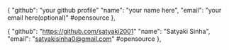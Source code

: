 {
    "github": "your github profile" 
    "name": "your name here",
    "email": "your email here(optional)"
    #opensource
    },
    
   { 
    "github": "https://github.com/satyaki2001"
    "name": "Satyaki Sinha", 
    "email": "satyakisinha0@gmail.com"
    #opensource 
    },

